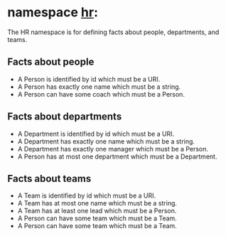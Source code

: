 # namespace [hr](https://type.link.model.tools/ns/tlm-sample-hr/):

The HR namespace is for defining facts about people, departments, and teams. 

## Facts about people
* A Person is identified by id which must be a URI.
* A Person has exactly one name which must be a string.
* A Person can have some coach which must be a Person.

## Facts about departments
* A Department is identified by id which must be a URI.
* A Department has exactly one name which must be a string.
* A Department has exactly one manager which must be a Person.
* A Person has at most one department which must be a Department.

## Facts about teams
* A Team is identified by id which must be a URI.
* A Team has at most one name which must be a string.
* A Team has at least one lead which must be a Person.
* A Person can have some team which must be a Team.
* A Person can have some team which must be a Team.
